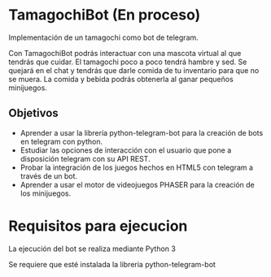 # TamagochiBot (En proceso)
Implementación de un tamagochi como bot de telegram. 

Con TamagochiBot podrás interactuar con una mascota virtual al que tendrás que cuidar. El tamagochi poco a poco tendrá hambre y sed. Se quejará en el chat y tendrás que darle comida de tu inventario para que no se muera. La comida y bebida podrás obtenerla al ganar pequeños minijuegos.

## Objetivos
- Aprender a usar la librería python-telegram-bot para la creación de bots en telegram con python.
- Estudiar las opciones de interacción con el usuario que pone a disposición telegram con su API REST.
- Probar la integración de los juegos hechos en HTML5 con telegram a través de un bot.
- Aprender a usar el motor de videojuegos PHASER para la creación de los minijuegos.

# Requisitos para ejecucion
La ejecución del bot se realiza mediante Python 3

Se requiere que esté instalada la libreria python-telegram-bot

